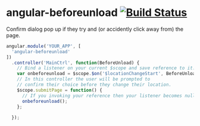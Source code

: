 # angular-beforeunload [![Build Status](https://travis-ci.org/gdi2290/angular-beforeunload.png?branch=master)](https://travis-ci.org/gdi2290/angular-beforeunload)
Confirm dialog pop up if they try and (or accidently click away from) the page.
```javascript
angular.module('YOUR_APP', [
  'angular-beforeunload'
])
  .controller('MainCtrl', function(BeforeUnload) {
    // Bind a listener on your current $scope and save reference to it.
    var onbeforeunload = $scope.$on('$locationChangeStart', BeforeUnload.init('TOP_MESSAGE', 'BOTTOM_MESSAGE'))
    // In this controller the user will be prompted to
    // confirm their choice before they change their location.
    $scope.submitPage = function() {
      // If you invoking your reference then your listener becomes null.
      onbeforeunload();  
    };
    
  });
```
